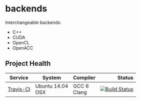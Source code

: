 # backends
Interchangeable backends:
- C++
- CUDA
- OpenCL
- OpenACC

## Project Health

| Service | System | Compiler | Status |
| ------- | ------ | -------- | -----: |
|  [Travis-CI](https://travis-ci.org/Trick-17/backends) | Ubuntu 14.04<br>OSX | GCC 6<br>Clang | [![Build Status](https://travis-ci.org/Trick-17/backends.svg?branch=master)](https://travis-ci.org/Trick-17/backends) |